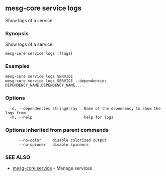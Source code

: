 ## mesg-core service logs

Show logs of a service

### Synopsis

Show logs of a service

```
mesg-core service logs [flags]
```

### Examples

```
mesg-core service logs SERVICE
mesg-core service logs SERVICE --dependencies DEPENDENCY_NAME,DEPENDENCY_NAME,...
```

### Options

```
  -d, --dependencies stringArray   Name of the dependency to show the logs from
  -h, --help                       help for logs
```

### Options inherited from parent commands

```
      --no-color     disable colorized output
      --no-spinner   disable spinners
```

### SEE ALSO

* [mesg-core service](mesg-core_service.md)	 - Manage services

